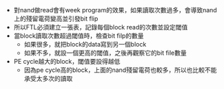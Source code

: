 - 對nand做read會有week program的效果，如果讀取次數過多，會導致nand上的殘留電荷變高並引發bit flip
- 所以FTL必須建立一張表，記錄每個block read的次數並設定閾值
- 當block讀取次數超過閾值時，檢查bit filp的數量
	- 如果很多，就把block的data寫到另一個block
	- 如果不多，就設一個更高的閾值，之後再觀察它的bit file數量
- PE cycle越大的block，閾值要設得越低
	- 因為pe cycle高的block，上面的nand殘留電荷也較多，所以也比較不能承受太多次的讀取